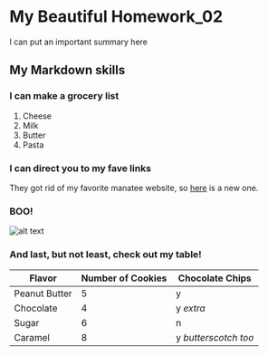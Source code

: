 # My Beautiful Homework_02
I can put an important summary here

## My Markdown skills
### I can make a grocery list
1. Cheese
2. Milk
3. Butter
4. Pasta

### I can direct you to my fave links
They got rid of my favorite manatee website, so [here](https://www.nationalgeographic.com/animals/mammals/group/manatees) is a new one.

### BOO!
![alt text](https://github.com/cdanyko/tfcb_homework02/images/casent0901788_p_1_high_Acanthomyrmex_ferox.jpg "Scary Pic")


### And last, but not least, check out my table!


Flavor | Number of Cookies | Chocolate Chips
--- | --- | ---
Peanut Butter | 5 | y
Chocolate | 4 | y *extra*
Sugar | 6 | n
Caramel | 8 | y *butterscotch too*
